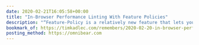 ```yaml
---
date: 2020-02-21T16:05:58+00:00
title: "In-Browser Performance Linting With Feature Policies"
description: "“Feature-Policy is a relatively new feature that lets you opt-in or out of certain browser features on your site.” Tim Kadlec runs through performance linting using feature policies."
bookmark_of: https://timkadlec.com/remembers/2020-02-20-in-browser-performance-linting-with-feature-policies/
posting_method: https://omnibear.com
---
```

